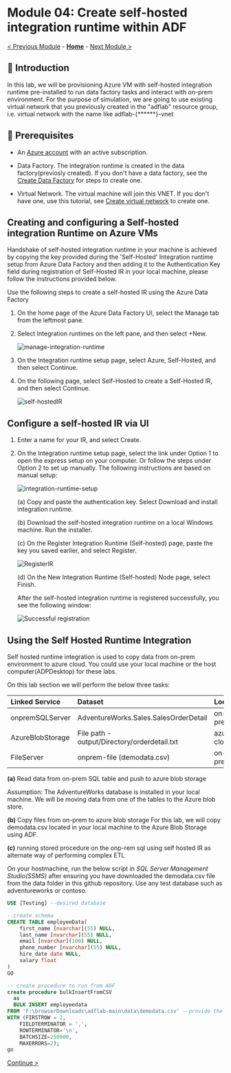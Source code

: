 # Module 04: Create self-hosted integration runtime within ADF

[< Previous Module](../modules/module03.md) - **[Home](../README.md)** - [Next Module >](../modules/module05.md)

## :loudspeaker: Introduction

In this lab, we will be provisioning Azure VM with self-hosted integration runtime pre-installed to run data factory tasks
and interact with on-prem environment. For the purpose of simulation, we are going to use existing virtual network that you previously created in the "adflab" resource group, i.e. virtual network with the name like adflab-{******}-vnet

## :thinking: Prerequisites

* An [Azure account](https://azure.microsoft.com/free/) with an active subscription.

* Data Factory. The integration runtime is created in the data factory(previosly created). If you don't have a data factory, see the [Create Data Factory](https://learn.microsoft.com/en-us/azure/data-factory/v1/data-factory-move-data-between-onprem-and-cloud#create-data-factory) for steps to create one.

* Virtual Network. The virtual machine will join this VNET. If you don't have one, use this tutorial, see [Create virtual network](https://learn.microsoft.com/en-us/azure/virtual-network/quick-create-portal#create-a-virtual-network) to create one.

## Creating and configuring a Self-hosted integration Runtime on Azure VMs

Handshake of self-hosted integration runtime in your machine is achieved by copying the key provided during the 'Self-Hosted' Integration runtime setup from Azure Data Factory and then adding it to the Authentication Key field during registration of Self-Hosted IR in your local machine, please follow the instructions provided below.

Use the following steps to create a self-hosted IR using the Azure Data Factory


1. On the home page of the Azure Data Factory UI, select the Manage tab from the leftmost pane.

2. Select Integration runtimes on the left pane, and then select +New.

    ![manage-integration-runtime](../images/module04/04-03-createIR.png)

3. On the Integration runtime setup page, select Azure, Self-Hosted, and then select Continue.

4. On the following page, select Self-Hosted to create a Self-Hosted IR, and then select Continue. 

    ![self-hostedIR](../images/module04/04-04-selfhostedIR.png)

## Configure a self-hosted IR via UI

1. Enter a name for your IR, and select Create.

2. On the Integration runtime setup page, select the link under Option 1 to open the express setup on your computer. Or follow the steps under Option 2 to set up manually. The following instructions are based on manual setup:

    ![integration-runtime-setup](../images/module04/04-05-integration-runtime-setup.png)

	(a) Copy and paste the authentication key. Select Download and install integration runtime.

	(b) Download the self-hosted integration runtime on a local Windows machine. Run the installer.

	(c) On the Register Integration Runtime (Self-hosted) page, paste the key you saved earlier, and select Register.

    ![RegisterIR](../images/module04/04-06-registerIR.PNG)

    (d) On the New Integration Runtime (Self-hosted) Node page, select Finish.

    After the self-hosted integration runtime is registered successfully, you see the following window:

    ![Successful registration](../images/module04/04-07-successful-registration.PNG)

## Using the Self Hosted Runtime Integration 

Self hosted runtime integration is used to copy data from on-prem environment to azure cloud. You could use your local machine or the host computer(ADPDesktop) for these labs.

On this lab section we will perform the below three tasks: 

| Linked Service  | Dataset                               | Location |
|:--------------- |:------------------------------------- |:----------- |
| onpremSQLServer | AdventureWorks.Sales.SalesOrderDetail | on-prem |
| AzureBlobStorage| File path - output/Directory/orderdetail.txt | azure cloud |
| FileServer      | onprem-file (demodata.csv)            | on-prem |  


**(a)** Read data from on-prem SQL table and push to azure blob storage  

Assumption: The AdventureWorks database is installed in your local machine. We will be moving data from one of the tables to the Azure blob store.

**(b)** Copy files from on-prem to azure blob storage
For this lab, we will copy demodata.csv located in your local machine to the Azure Blob Storage using ADF.

**(c)** running stored procedure on the onp-rem sql using self hosted IR as alternate way of performing complex ETL

On your hostmachine, run the below script in *SQL Server Management Studio(SSMS)* after ensuring you have downloaded the demodata.csv file from the data folder in this github repository. Use any test database such as adventureworks or contoso.

```sql
USE [Testing] --desired database

--create schema
CREATE TABLE employeeData(
	first_name [nvarchar](55) NULL,
	last_name [nvarchar](55) NULL,
	email [nvarchar](100) NULL,
	phone_number [nvarchar](55) NULL,
	hire_date date NULL,
	salary float
) 
GO

-- create procedure to run from ADF
create procedure bulkInsertFromCSV
  as
  BULK INSERT employeedata
FROM 'F:\browserDownloads\adflab-main\data\demodata.csv' --provide the correct path from the github downloaded file in local machine
WITH (FIRSTROW = 2,
    FIELDTERMINATOR = ',',
    ROWTERMINATOR='\n',
    BATCHSIZE=250000,
    MAXERRORS=2);
go
```




[Continue >](../modules/module05.md)
